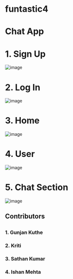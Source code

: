 # funtastic4

<h1> Chat App </h1>

 <h1>1. Sign Up  </h1>

![image](https://user-images.githubusercontent.com/99732532/209317271-56522d82-515d-488e-a51b-76ade4bc704c.png)


<h1> 2. Log In  </h1>

![image](https://user-images.githubusercontent.com/99732532/209317722-a665221e-f8a0-4bdf-be04-4ed67685a424.png)

<h1> 3. Home  </h1>

![image](https://user-images.githubusercontent.com/99732532/209317476-067e638b-78e9-482c-b5f8-9eeb1f464e00.png)

<h1> 4. User  </h1>

![image](https://user-images.githubusercontent.com/99732532/209317532-22bb38a2-13b0-40d5-93f9-45a67bacac9e.png)

<h1> 5. Chat Section  </h1>

![image](https://user-images.githubusercontent.com/99732532/209317600-89db4be1-655e-46e7-9e2b-9a37ee1ecf5d.png)


<h2> Contributors <h2>
<h3> 1. Gunjan Kuthe </h3>
<h3> 2. Kriti </h3>
<h3> 3. Sathan Kumar </h3>
<h3> 4. Ishan Mehta </h3>

